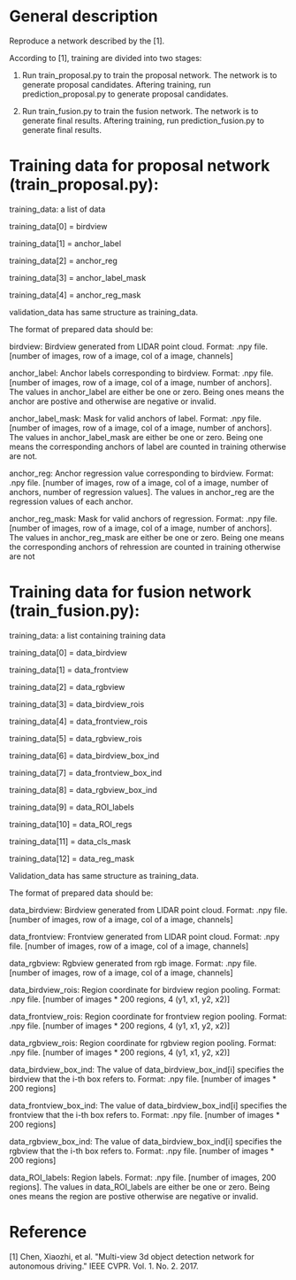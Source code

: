 # General description 
Reproduce a network described by the [1].

According to [1], training are divided into two stages:

1. Run train_proposal.py to train the proposal network.
The network is to generate proposal candidates. Aftering training,
run prediction_proposal.py to generate proposal candidates.

2. Run train_fusion.py to train the fusion network.
The network is to generate final results. Aftering training,
run prediction_fusion.py to generate final results.

# Training data for proposal network (train_proposal.py):

training_data: a list of  data

training_data[0] = birdview

training_data[1] = anchor_label

training_data[2] = anchor_reg

training_data[3] = anchor_label_mask

training_data[4] = anchor_reg_mask

validation_data has same structure as training_data.

The format of prepared data should be:

birdview: Birdview generated from LIDAR point cloud. Format: .npy file. [number of images, row of a image, col of a image, channels]

anchor_label: Anchor labels corresponding to birdview. Format: .npy file. [number of images, row of a image, col of a image, number of anchors]. The values in anchor_label are either be one or zero. Being ones means the anchor are postive and otherwise are negative or 
invalid.

anchor_label_mask: Mask for valid anchors of label. Format: .npy file. [number of images, row of a image, col of a image, number of anchors]. The values in anchor_label_mask are either be one or zero. Being one means the corresponding anchors of label are counted in training otherwise are not.

anchor_reg: Anchor regression value corresponding to birdview. Format: .npy file. [number of images, row of a image, col of a image, number of anchors, number of regression values]. The values in anchor_reg are the regression values of each anchor.

anchor_reg_mask: Mask for valid anchors of regression. Format: .npy file. [number of images, row of a image, col of a image, number of anchors]. The values in anchor_reg_mask are either be one or zero. Being one means the corresponding anchors of rehression are counted in training otherwise are not

# Training data for fusion network (train_fusion.py):

training_data: a list containing training data

training_data[0] = data_birdview

training_data[1] = data_frontview

training_data[2] = data_rgbview

training_data[3] = data_birdview_rois

training_data[4] = data_frontview_rois

training_data[5] = data_rgbview_rois

training_data[6] = data_birdview_box_ind

training_data[7] = data_frontview_box_ind

training_data[8] = data_rgbview_box_ind

training_data[9] = data_ROI_labels

training_data[10] = data_ROI_regs

training_data[11] = data_cls_mask

training_data[12] = data_reg_mask

Validation_data has same structure as training_data.

The format of prepared data should be:

data_birdview: Birdview generated from LIDAR point cloud. Format: .npy file. [number of images, row of a image, col of a image, channels]

data_frontview: Frontview generated from LIDAR point cloud. Format: .npy file. [number of images, row of a image, col of a image, channels]

data_rgbview: Rgbview generated from rgb image. Format: .npy file. [number of images, row of a image, col of a image, channels]

data_birdview_rois: Region coordinate for birdview region pooling. Format: .npy file. [number of images * 200 regions, 4 (y1, x1, y2, x2)] 

data_frontview_rois: Region coordinate for frontview region pooling. Format: .npy file. [number of images * 200 regions, 4 (y1, x1, y2, x2)] 

data_rgbview_rois: Region coordinate for rgbview region pooling. Format: .npy file. [number of images * 200 regions, 4 (y1, x1, y2, x2)] 

data_birdview_box_ind: The value of data_birdview_box_ind[i] specifies the birdview that the i-th box refers to. Format: .npy file. [number of images * 200 regions] 

data_frontview_box_ind: The value of data_birdview_box_ind[i] specifies the frontview that the i-th box refers to. Format: .npy file. [number of images * 200 regions]  

data_rgbview_box_ind: The value of data_birdview_box_ind[i] specifies the rgbview that the i-th box refers to. Format: .npy file. [number of images * 200 regions]   

data_ROI_labels: Region labels. Format: .npy file. [number of images, 200 regions]. The values in data_ROI_labels are either be one or zero. Being ones means the region are postive otherwise are negative or 
invalid.

# Reference

[1] Chen, Xiaozhi, et al. "Multi-view 3d object detection network for autonomous driving." IEEE CVPR. Vol. 1. No. 2. 2017.
